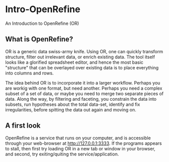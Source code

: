 # Intro-OpenRefine
An Introduction to OpenRefine (OR)

## What is OpenRefine?
OR is a generic data swiss-army knife. Using OR, one can quickly transform structure, filter out irrelevant data, or enrich existing data. The tool itself looks like a glorified spreadsheet editor, and hence the most basic "structure" that can be overlayed over existing data is to place everything into columns and rows.

The idea behind OR is to incorporate it into a larger workflow. Perhaps you are workig with one format, but need another. Perhaps you need a complex subset of a set of data, or maybe you need to merge two separate pieces of data. Along the way, by filtering and faceting, you constrain the data into subsets, run hypotheses about the total data-set, identify and fix irregularities, before spitting the data out again and moving on.

## A first look

OpenRefine is a service that runs on your computer, and is accessible through your web-browser at http://127.0.0.1:3333. If the programs appears to stall, then first try loading OR in a new tab or window in your browser, and second, try exiting/quiting the service/application.

